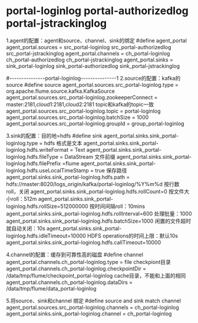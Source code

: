 # portal-loginlog portal-authorizedlog portal-jstrackinglog
1.agent的配置：agent和source、channel、sink的绑定
#define agent_portal
agent_portal.sources  = src_portal-loginlog src_portal-authorizedlog src_portal-jstrackinglog
agent_portal.channels = ch_portal-loginlog ch_portal-authorizedlog ch_portal-jstrackinglog
agent_portal.sinks    = sink_portal-loginlog sink_portal-authorizedlog sink_portal-jstrackinglog

#---------------portal-loginlog---------------1
2.source的配置：kafka的source
#define source
agent_portal.sources.src_portal-loginlog.type = org.apache.flume.source.kafka.KafkaSource
agent_portal.sources.src_portal-loginlog.zookeeperConnect = master:2181,cloud1:2181,cloud2:2181
topic和kafka的topic一致
agent_portal.sources.src_portal-loginlog.topic = portal-loginlog
agent_portal.sources.src_portal-loginlog.batchSize = 1000
agent_portal.sources.src_portal-loginlog.groupId = group_portal-loginlog

3.sink的配置：目的地=hdfs
#define sink
agent_portal.sinks.sink_portal-loginlog.type = hdfs
格式是文本
agent_portal.sinks.sink_portal-loginlog.hdfs.writeFormat = Text
agent_portal.sinks.sink_portal-loginlog.hdfs.fileType = DataStream
文件前缀
agent_portal.sinks.sink_portal-loginlog.hdfs.filePrefix =flume
agent_portal.sinks.sink_portal-loginlog.hdfs.useLocalTimeStamp = true
保存路径
agent_portal.sinks.sink_portal-loginlog.hdfs.path = hdfs://master:8020/logs_origin/kafka/portal-loginlog/%Y%m%d
按行数roll，关闭
agent_portal.sinks.sink_portal-loginlog.hdfs.rollCount=0
按文件大小roll：512m
agent_portal.sinks.sink_portal-loginlog.hdfs.rollSize=512000000
按时间间隔roll：10mins
agent_portal.sinks.sink_portal-loginlog.hdfs.rollInterval=600
处理批量：1000
agent_portal.sinks.sink_portal-loginlog.hdfs.batchSize=1000
闲置的文件超时就自动关闭：10s
agent_portal.sinks.sink_portal-loginlog.hdfs.idleTimeout=10000
HDFS operations的时间上限：默认10s
agent_portal.sinks.sink_portal-loginlog.hdfs.callTimeout=10000

4.channel的配置：缓存到可靠性高的磁盘
#define channel
agent_portal.channels.ch_portal-loginlog.type = file
checkpiont目录
agent_portal.channels.ch_portal-loginlog.checkpointDir = /data/tmp/flume/checkpoint_portal-loginlog
cache目录，不能和上面的相同
agent_portal.channels.ch_portal-loginlog.dataDirs = /data/tmp/flume/data_portal-loginlog

5.将source、sink和channel 绑定
#define source and sink match channel
agent_portal.sources.src_portal-loginlog.channels = ch_portal-loginlog
agent_portal.sinks.sink_portal-loginlog.channel = ch_portal-loginlog
